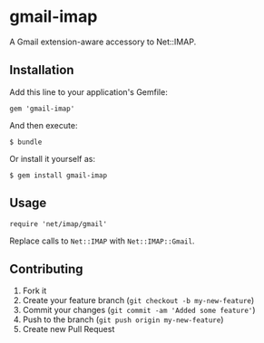# gmail-imap

A Gmail extension-aware accessory to Net::IMAP.

## Installation

Add this line to your application's Gemfile:

    gem 'gmail-imap'

And then execute:

    $ bundle

Or install it yourself as:

    $ gem install gmail-imap

## Usage

    require 'net/imap/gmail'

Replace calls to `Net::IMAP` with `Net::IMAP::Gmail`.

## Contributing

1. Fork it
2. Create your feature branch (`git checkout -b my-new-feature`)
3. Commit your changes (`git commit -am 'Added some feature'`)
4. Push to the branch (`git push origin my-new-feature`)
5. Create new Pull Request
